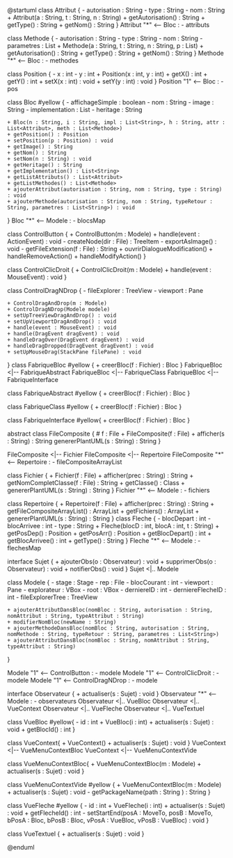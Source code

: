 @startuml
class Attribut {
    - autorisation : String
    - type : String
    - nom : String
    + Attribut(a : String, t : String, n : String)
    + getAutorisation() : String
    + getType() : String
    + getNom() : String
}
Attribut "*" <-- Bloc : - attributs

class Methode {
    - autorisation : String
    - type : String
    - nom : String
    - parametres : List<String>
    + Methode(a : String, t : String, n : String, p : List<String>)
    + getAutorisation() : String
    + getType() : String
    + getNom() : String
}
Methode "*" <-- Bloc : - methodes

class Position {
    - x : int
    - y : int
    + Position(x : int, y : int)
    + getX() : int
    + getY() : int
    + setX(x : int) : void
    + setY(y : int) : void
}
Position "1" <-- Bloc : - pos

class Bloc #yellow {
    - affichageSimple : boolean
    - nom : String
    - image : String
    - implementation : List<String>
    - heritage : String

    + Bloc(n : String, i : String, impl : List<String>, h : String, attr : List<Attribut>, meth : List<Methode>)
    + getPosition() : Position
    + setPosition(p : Position) : void
    + getImage() : String
    + getNom() : String
    + setNom(n : String) : void
    + getHeritage() : String
    + getImplementation() : List<String>
    + getListAttributs() : List<Attribut>
    + getListMethodes() : List<Methode>
    + ajouterAttribut(autorisation : String, nom : String, type : String) : void
    + ajouterMethode(autorisation : String, nom : String, typeRetour : String, parametres : List<String>) : void
}
Bloc "*" <-- Modele : - blocsMap

class ControlButton {
    + ControlButton(m : Modele)
    + handle(event : ActionEvent) : void
    - createNode(dir : File) : TreeItem<String>
    - exportAsImage() : void
    - getFileExtension(f : File) : String
    + ouvrirDialogueModification()
    + handleRemoveAction()
    + handleModifyAction()
    }



class ControlClicDroit {
    + ControlClicDroit(m : Modele)
    + handle(event : MouseEvent) : void
}

class ControlDragNDrop {
    - fileExplorer : TreeView<String>
    - viewport : Pane

    + ControlDragAndDrop(m : Modele)
    + ControlDragNDrop(Modele modele)
    + setUpTreeViewDragAndDrop() : void
    + setUpViewportDragAndDrop() : void
    + handle(event : MouseEvent) : void
    + handle(DragEvent dragEvent) : void
    + handleDragOver(DragEvent dragEvent) : void
    + handleDragDropped(DragEvent dragEvent) : void
    + setUpMouseDrag(StackPane filePane) : void
}
class FabriqueBloc #yellow {
    + creerBloc(f : Fichier) : Bloc
}
FabriqueBloc <|-- FabriqueAbstract
FabriqueBloc <|-- FabriqueClass
FabriqueBloc <|-- FabriqueInterface

class FabriqueAbstract #yellow {
    + creerBloc(f : Fichier) : Bloc
}

class FabriqueClass #yellow {
    + creerBloc(f : Fichier) : Bloc
}

class FabriqueInterface #yellow{
    + creerBloc(f : Fichier) : Bloc
}

abstract class FileComposite {
    # f : File
    + FileComposite(f : File)
    + afficher(s : String) : String
    <abstract> genererPlantUML(s : String) : String 
}

FileComposite <|-- Fichier
FileComposite <|-- Repertoire
FileComposite "*" <-- Repertoire : - fileCompositeArrayList

class Fichier {
    + Fichier(f : File)
    + afficher(prec : String) : String
    + getNomCompletClasse(f : File) : String
    + getClasse() : Class
    + genererPlantUML(s : String) : String  <color>
}
Fichier "*" <-- Modele : - fichiers

class Repertoire {
    + Repertoire(f : File)
    + afficher(prec : String) : String
    + getFileCompositeArrayList() : ArrayList<FileComposite>
    + getFichiers() : ArrayList<Fichier>
    + genererPlantUML(s : String) : String
}
class Fleche {
    - blocDepart : int
    - blocArrivee : int
    - type : String
    + Fleche(blocD : int, blocA : int, t : String)
    + getPosDep() : Position
    + getPosArr() : Position
    + getBlocDepart() : int
    + getBlocArrivee() : int
    + getType() : String
}
Fleche "*" <-- Modele : - flechesMap


interface Sujet {
    + ajouterObs(o : Observateur) : void
    + supprimerObs(o : Observateur) : void
    + notifierObs() : void
}
Sujet  <|.. Modele

class Modele {
    - stage : Stage
    - rep : File
    - blocCourant : int
    - viewport : Pane
    - explorateur : VBox
    - root : VBox
    - derniereID : int
    - derniereFlecheID : int
    - fileExplorerTree : TreeView<String>

    + ajouterAttributDansBloc(nomBloc : String, autorisation : String, nomAttribut : String, typeAttribut : String)
    + modifierNomBloc(newName : String)
    + ajouterMethodeDansBloc(nomBloc : String, autorisation : String, nomMethode : String, typeRetour : String, parametres : List<String>)
    + ajouterAttributDansBloc(nomBloc : String, nomAttribut : String, typeAttribut : String)
}



Modele "1" <-- ControlButton : - modele
Modele "1" <-- ControlClicDroit : - modele
Modele "1" <-- ControlDragNDrop : - modele

interface Observateur {
    + actualiser(s : Sujet) : void
}
Observateur "*" <-- Modele : - observateurs
Observateur <|.. VueBloc
Observateur <|.. VueContext
Observateur <|.. VueFleche
Observateur <|.. VueTextuel

class VueBloc #yellow{
    - id : int
    + VueBloc(i : int)
    + actualiser(s : Sujet) : void
    + getBlocId() : int
}

class VueContext{
    + VueContext()
    + actualiser(s : Sujet) : void
}
VueContext <|-- VueMenuContextBloc
VueContext <|-- VueMenuContextVide

class VueMenuContextBloc{
    + VueMenuContextBloc(m : Modele)
    + actualiser(s : Sujet) : void
}

class VueMenuContextVide #yellow {
    + VueMenuContextBloc(m : Modele)
    + actualiser(s : Sujet) : void
    - getPackageName(path : String ) : String 
}

class VueFleche #yellow {
    - id : int
    + VueFleche(i : int)
    + actualiser(s : Sujet) : void
    + getFlecheId() : int
    - setStartEnd(posA : MoveTo, posB : MoveTo, bPosA : Bloc, bPosB : Bloc, vPosA : VueBloc, vPosB : VueBloc) : void 
}

class VueTextuel {
    + actualiser(s : Sujet) : void
}

@enduml

